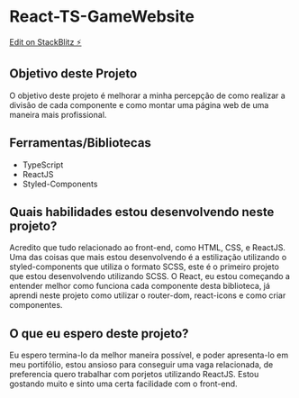 # React-TS-GameWebsite

[Edit on StackBlitz ⚡️](https://stackblitz.com/edit/react-ts-dtgson)

<h2>Objetivo deste Projeto</h2>
<p>O objetivo deste projeto é melhorar a minha percepção de como realizar a divisão de cada componente 
e como montar uma página web de uma maneira mais profissional.</p>

<h2>Ferramentas/Bibliotecas</h2>
<ul>
  <li><span>TypeScript</span></li>
  <li><span>ReactJS</span></li>
  <li><span>Styled-Components</span></li>
</ul>

<h2>Quais habilidades estou desenvolvendo neste projeto?</h2>
<p>Acredito que tudo relacionado ao front-end, como HTML, CSS, e ReactJS.
Uma das coisas que mais estou desenvolvendo é a estilização utilizando o styled-components que utiliza
o formato SCSS, este é o primeiro projeto que estou desenvolvendo utilizando SCSS. O React, eu estou 
começando a entender melhor como funciona cada componente desta biblioteca, já aprendi neste projeto como
utilizar o router-dom, react-icons e como criar componentes.</p>

<h2>O que eu espero deste projeto?</h2>
<p>Eu espero termina-lo da melhor maneira possível, e poder apresenta-lo em meu portifólio, 
estou ansioso para conseguir uma vaga relacionada, de preferencia quero trabalhar com porjetos utilizando
ReactJS. Estou gostando muito e sinto uma certa facilidade com o front-end.</p>
